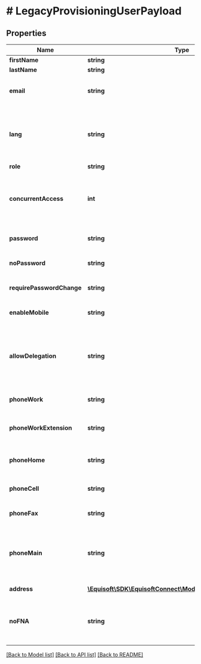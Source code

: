 # # LegacyProvisioningUserPayload

## Properties

Name | Type | Description | Notes
------------ | ------------- | ------------- | -------------
**firstName** | **string** | First name. | [optional]
**lastName** | **string** | Last name. | [optional]
**email** | **string** | Email address used for login. | [optional]
**lang** | **string** | User language. Organisation default lang will be used if not provided. | [optional]
**role** | **string** | User role. | [optional]
**concurrentAccess** | **int** | Number of allowed concurrent accesses with this user. Default: 1. | [optional]
**password** | **string** | This option does nothing. | [optional]
**noPassword** | **string** | This option does nothing. | [optional]
**requirePasswordChange** | **string** | This option does nothing. | [optional]
**enableMobile** | **string** | This option does nothing. | [optional]
**allowDelegation** | **string** | Allow the user to delegate access to his data (false, true. Default: false). | [optional]
**phoneWork** | **string** | Work phone number of this user. | [optional]
**phoneWorkExtension** | **string** | Extension of work phone number of this user. | [optional]
**phoneHome** | **string** | Home phone number of this user. | [optional]
**phoneCell** | **string** | Cellphone number of this user. | [optional]
**phoneFax** | **string** | Fax phone number of this user. | [optional]
**phoneMain** | **string** | The phone type to be the main phone number. Default: work. | [optional]
**address** | [**\Equisoft\SDK\EquisoftConnect\Model\LegacyContactAddress[]**](LegacyContactAddress.md) | Address of this user. | [optional]
**noFNA** | **string** | Skip Equisoft Plan (false, true. Default: false). | [optional]

[[Back to Model list]](../../README.md#models) [[Back to API list]](../../README.md#endpoints) [[Back to README]](../../README.md)

